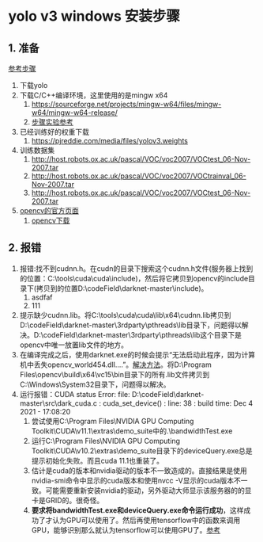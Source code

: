# yolo v3 windows 安装步骤

## 1. 准备

[参考步骤](https://zhuanlan.zhihu.com/p/45845454)

1. 下载yolo
2. 下载C/C++编译环境，这里使用的是mingw x64
   1. <https://sourceforge.net/projects/mingw-w64/files/mingw-w64/mingw-w64-release/>
   2. [步骤实验参考](https://blog.csdn.net/pdcxs007/article/details/8582559)
3. 已经训练好的权重下载
   1. <https://pjreddie.com/media/files/yolov3.weights>
4. 训练数据集
   1. <http://host.robots.ox.ac.uk/pascal/VOC/voc2007/VOCtest_06-Nov-2007.tar>
   2. <http://host.robots.ox.ac.uk/pascal/VOC/voc2007/VOCtrainval_06-Nov-2007.tar>
   3. <http://host.robots.ox.ac.uk/pascal/VOC/voc2007/VOCtest_06-Nov-2007.tar>
5. [opencv的官方页面](https://opencv.org/releases/)
   1. [opencv下载](https://udomain.dl.sourceforge.net/project/opencvlibrary/4.5.4/opencv-4.5.4-vc14_vc15.exe)

## 2. 报错

1. 报错:找不到cudnn.h。在cudn的目录下搜索这个cudnn.h文件(服务器上找到的位置：C:\tools\cuda\cuda\include)，然后将它拷贝到opencv的include目录下(拷贝到的位置D:\codeField\darknet-master\include)。
   1. asdfaf
   2. 111
2. 提示缺少cudnn.lib。将C:\tools\cuda\cuda\lib\x64\cudnn.lib拷贝到D:\codeField\darknet-master\3rdparty\pthreads\lib目录下，问题得以解决。D:\codeField\darknet-master\3rdparty\pthreads\lib这个目录下是opencv中唯一放置lib文件的地方。
3. 在编译完成之后，使用darknet.exe的时候会提示“无法启动此程序，因为计算机中丢失opencv_world454.dll....”。[解决方法](https://blog.csdn.net/op_chaos/article/details/114023937)。将D:\Program Files\opencv\build\x64\vc15\bin目录下的所有.lib文件拷贝到C:\Windows\System32目录下，问题得以解决。
4. 运行报错：CUDA status Error: file: D:\codeField\darknet-master\src\dark_cuda.c : cuda_set_device() : line: 38 : build time: Dec  4 2021 - 17:08:20
   1. 尝试使用C:\Program Files\NVIDIA GPU Computing Toolkit\CUDA\v11.1\extras\demo_suite中的.\bandwidthTest.exe
   2. 运行C:\Program Files\NVIDIA GPU Computing Toolkit\CUDA\v10.2\extras\demo_suite目录下的deviceQuery.exe总是提示初始化失败。而且cuda 11.1也重装了。
   3. 估计是cuda的版本和nvidia驱动的版本不一致造成的。直接结果是使用nvidia-smi命令中显示的cuda版本和使用nvcc -V显示的cuda版本不一致。可能需要重新安装nvidia的驱动，另外驱动大师显示该服务器的的显卡是GRID的。很奇怪。
   4. **要求将bandwidthTest.exe和deviceQuery.exe命令运行成功**，这样成功了才认为GPU可以使用了。然后再使用tensorflow中的函数来调用GPU，能够识别那么就认为tensorflow可以使用GPU了。[参考](https://blog.csdn.net/xiangxiang613/article/details/112603083)
